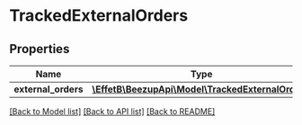 # TrackedExternalOrders

## Properties
Name | Type | Description | Notes
------------ | ------------- | ------------- | -------------
**external_orders** | [**\EffetB\BeezupApi\Model\TrackedExternalOrder[]**](TrackedExternalOrder.md) |  | 

[[Back to Model list]](../README.md#documentation-for-models) [[Back to API list]](../README.md#documentation-for-api-endpoints) [[Back to README]](../README.md)



